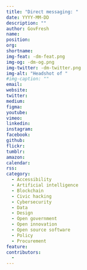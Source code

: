 ```yaml
---
title: "Direct messaging: "
date: YYYY-MM-DD
description: ""
author: GovFresh
name: 
position: 
org: 
shortname: 
img-feat: -dm-feat.png
img-og: -dm-og.png
img-twitter: -dm-twitter.png
img-alt: "Headshot of "
#img-caption: ""
email: 
website: 
twitter: 
medium: 
figma: 
youtube: 
vimeo: 
linkedin: 
instagram: 
facebook: 
github: 
flickr: 
tumblr: 
amazon: 
calendar: 
rss: 
category:
  - Accessibility
  - Artificial intelligence
  - Blockchain
  - Civic hacking
  - Cybersecurity
  - Data
  - Design
  - Open government
  - Open innovation
  - Open source software
  - Policy
  - Procurement
feature: 
contributors:
  - 
---
```


